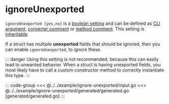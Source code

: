 # ignoreUnexported

`ignoreUnexported [yes,no]` is a [boolean setting](./define-settings.md#boolean)
and can be defined as [CLI argument](./define-settings.md#cli), [converter
comment](./define-settings.md#converter) or [method
comment](./define-settings.md#method). This setting is
[inheritable](./define-settings.md#inheritance).

If a struct has multiple **unexported** fields that should be ignored, then you
can enable `ignoreUnexported`, to ignore these.

::: danger
Using this setting is not recommended, because this can easily lead to
unwanted behavior. When a struct is having unexported fields, you most likely
have to call a custom constructor method to correctly instantiate this type.
:::

::: code-group
<<< @../../example/ignore-unexported/input.go
<<< @../../example/ignore-unexported/generated/generated.go [generated/generated.go]
:::
